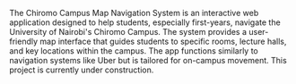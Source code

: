The Chiromo Campus Map Navigation System is an interactive web application designed to help students, especially first-years, navigate the University of Nairobi's Chiromo Campus. The system provides a user-friendly map interface that guides students to specific rooms, lecture halls, and key locations within the campus. The app functions similarly to navigation systems like Uber but is tailored for on-campus movement.
This project is currently under construction.
